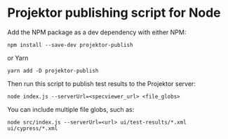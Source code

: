 # Projektor publishing script for Node

Add the NPM package as a dev dependency with either NPM:

`npm install --save-dev projektor-publish`

or Yarn

`yarn add -D projektor-publish`

Then run this script to publish test results to the Projektor server:

`node index.js --serverUrl=<specviewer_url> <file_globs>`

You can include multiple file globs, such as:

`node src/index.js --serverUrl=<url> ui/test-results/*.xml ui/cypress/*.xml`
